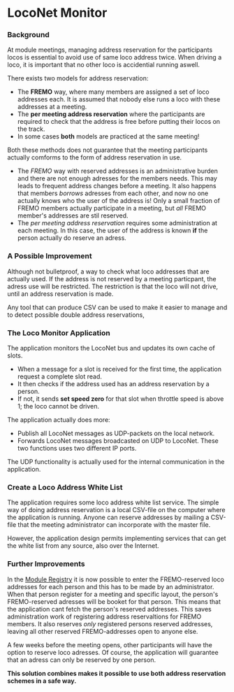 # LocoNet Monitor

### Background
At module meetings, managing address reservation for the participants locos is essential 
to avoid use of same loco address twice. 
When driving a loco, it is important that no other loco is accidential running aswell.

There exists two models for address reservation:
- The **FREMO** way, where many members are assigned a set of loco addresses each. 
It is assumed that nobody else runs a loco with these addresses at a meeting.
- The **per meeting address reservation** where the participants are required to 
check that the address is free before putting their locos on the track.
- In some cases **both** models are practiced at the same meeting!

Both these methods does not guarantee that the meeting participants actually
comforms to the form of address reservation in use.
- The *FREMO* way with reserved addresses is an administrative burden
and there are not enough adresses for the members needs.
This may leads to frequent address changes before a meeting.
It also happens that members *borrows* adresses from each other,
and now no one actually knows who the user of the address is!
Only a small fraction of FREMO members actually participate 
in a meeting, but *all* FREMO member's addresses are stil reserved.
- The *per meeting address reservation* requires some administration
at each meeting. In this case, the user of the address is known **if**
the person actually do reserve an adress.

### A Possible Improvement
Although not bulletproof, a way to check what loco addresses that are actually used.
If the address is not reserved by a meeting particpant, the adress use will be restricted.
The restriction is that the loco will not drive, until an address reservation is made.

Any tool that can produce CSV can be used to make it easier to manage and to detect 
possible double address reservations,

### The Loco Monitor Application
The application monitors the LocoNet bus and updates its own cache of slots. 
- When a message for a slot is received for the first time, the application request a complete slot read.
- It then checks if the address used has an address reservation by a person.
- If not, it sends **set speed zero** for that slot when throttle speed is above 1; the loco cannot be driven.

The application actually does more:
- Publish all LocoNet messages as UDP-packets on the local network.
- Forwards LocoNet messages broadcasted on UDP to LocoNet.
These two functions uses two different IP ports. 

The UDP functionality is actually used for the internal communication in the application.


### Create a Loco Address White List
The application requires some loco address white list service.
The simple way of doing address reservation is a local CSV-file on the computer where the application is running.
Anyone can reserve addresses by mailing a CSV-file that the meeting administrator can incorporate with the master file.

However, the application design permits implementing services that can get the white list from any source,
also over the Internet.

### Further Improvements
In the [Module Registry](https://moduleregistry.azurewebsites.net/) it is now possible 
to enter the FREMO-reserved loco addresses for each person and this has to be made by an administrator.
When that person register for a meeting and specific layout, the person's FREMO-reserved adresses
will be booket for that person. This means that the application cant fetch the person's reserved addresses.
This saves administration work of registering address reservaltions for FREMO members.
It also reserves *only* registered persons reserved addresses, leaving all other reserved FREMO-addresses open
to anyone else.

A few weeks before the meeting opens, other participants will have the option to reserve 
loco adresses. Of course, the application will guarantee that an adress can only be reserved by one person.

**This solution combines makes it possible to use both address reservation schemes in a safe way.**



